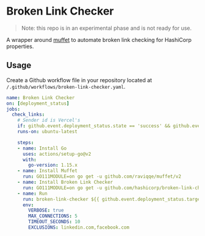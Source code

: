 # Broken Link Checker

> Note: this repo is in an experimental phase and is not ready for use.

A wrapper around [muffet](https://github.com/raviqqe/muffet) to automate broken link checking for HashiCorp properties.

## Usage

Create a Github workflow file in your repository located at `/.github/workflows/broken-link-checker.yaml`.

```yaml
name: Broken Link Checker
on: [deployment_status]
jobs:
  check_links:
    # Sender id is Vercel's
    if: github.event.deployment_status.state == 'success' && github.event.sender.id == 35613825
    runs-on: ubuntu-latest

    steps:
    - name: Install Go
      uses: actions/setup-go@v2
      with:
        go-version: 1.15.x
    - name: Install Muffet
      run: GO111MODULE=on go get -u github.com/raviqqe/muffet/v2
    - name: Install Broken Link Checker
      run: GO111MODULE=on go get -u github.com/hashicorp/broken-link-checker
    - name: Run
      run: broken-link-checker ${{ github.event.deployment_status.target_url }}
      env:
        VERBOSE: true
        MAX_CONNECTIONS: 5
        TIMEOUT_SECONDS: 10
        EXCLUSIONS: linkedin.com,facebook.com
```
